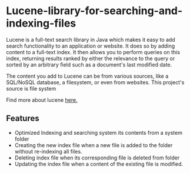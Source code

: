 <h1> Lucene-library-for-searching-and-indexing-files </h1>

<p> Lucene is a full-text search library in Java which makes it easy to add search functionality to an application or website. It does so by adding content to a full-text index. It then allows you to perform queries on this index, returning results ranked by either the relevance to the query or sorted by an arbitrary field such as a document's last modified date. </p>

<p> The content you add to Lucene can be from various sources, like a SQL/NoSQL database, a filesystem, or even from websites. This project's source is file system </p>

<p> Find more about lucene <a href="http://www.lucenetutorial.com/basic-concepts.html" target="_blank" > here. </a> </p>

<h2> Features </h2>

<ul>
  
  <li> Optimized Indexing and searching system its contents from a system folder </li>
  
  <li> Creating the new index file when a new file is added to the folder without re-indexing all files. </li>
  
  <li> Deleting index file when its corresponding file is deleted from folder</li>
  
  <li> Updating the index file when a content of the existing file is modified.  </li>
  
</ul>


